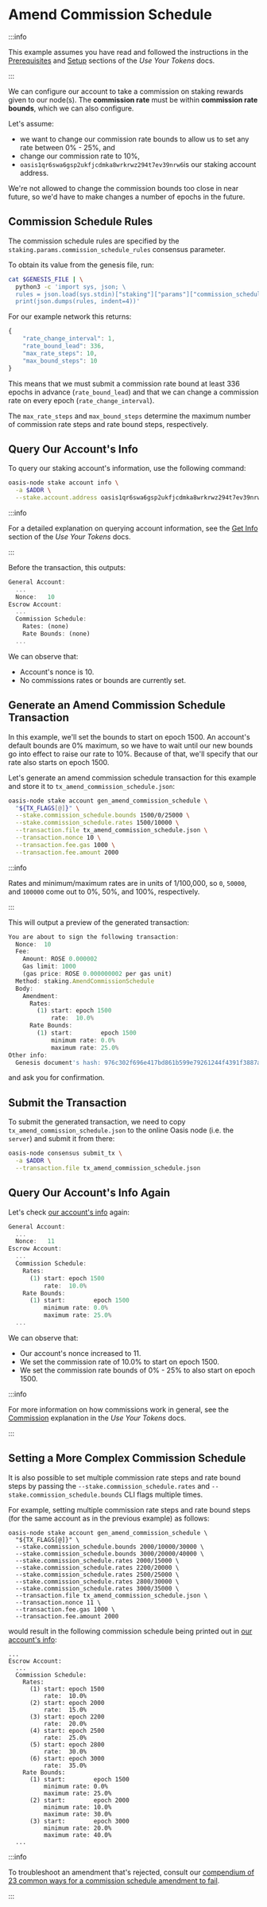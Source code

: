 # Amend Commission Schedule

:::info

This example assumes you have read and followed the instructions in the [Prerequisites](../../manage-tokens/advanced/oasis-cli-tools/prerequisites.md) and [Setup](../../manage-tokens/advanced/oasis-cli-tools/setup.md) sections of the _Use Your Tokens_ docs.

:::

We can configure our account to take a commission on staking rewards given to our node(s). The **commission rate** must be within **commission rate bounds**, which we can also configure.

Let's assume:

* we want to change our commission rate bounds to allow us to set any rate between 0% - 25%, and
* change our commission rate to 10%,
* `oasis1qr6swa6gsp2ukfjcdmka8wrkrwz294t7ev39nrw6`is our staking account address.

We're not allowed to change the commission bounds too close in near future, so we'd have to make changes a number of epochs in the future.

## Commission Schedule Rules

The commission schedule rules are specified by the `staking.params.commission_schedule_rules` consensus parameter.

To obtain its value from the genesis file, run:

```bash
cat $GENESIS_FILE | \
  python3 -c 'import sys, json; \
  rules = json.load(sys.stdin)["staking"]["params"]["commission_schedule_rules"]; \
  print(json.dumps(rules, indent=4))'
```

For our example network this returns:

```javascript
{
    "rate_change_interval": 1,
    "rate_bound_lead": 336,
    "max_rate_steps": 10,
    "max_bound_steps": 10
}
```

This means that we must submit a commission rate bound at least 336 epochs in advance (`rate_bound_lead`) and that we can change a commission rate on every epoch (`rate_change_interval`).

The `max_rate_steps` and `max_bound_steps` determine the maximum number of commission rate steps and rate bound steps, respectively.

## Query Our Account's Info

To query our staking account's information, use the following command:

```bash
oasis-node stake account info \
  -a $ADDR \
  --stake.account.address oasis1qr6swa6gsp2ukfjcdmka8wrkrwz294t7ev39nrw6
```

:::info

For a detailed explanation on querying account information, see the [Get Info](../../manage-tokens/advanced/oasis-cli-tools/get-account-info.md) section of the _Use Your Tokens_ docs.

:::

Before the transaction, this outputs:

```javascript
General Account:
  ...
  Nonce:   10
Escrow Account:
  ...
  Commission Schedule:
    Rates: (none)
    Rate Bounds: (none)
  ...
```

We can observe that:

* Account's nonce is 10.
* No commissions rates or bounds are currently set.

## Generate an Amend Commission Schedule Transaction

In this example, we'll set the bounds to start on epoch 1500. An account's default bounds are 0% maximum, so we have to wait until our new bounds go into effect to raise our rate to 10%. Because of that, we'll specify that our rate also starts on epoch 1500.

Let's generate an amend commission schedule transaction for this example and store it to `tx_amend_commission_schedule.json`:

```bash
oasis-node stake account gen_amend_commission_schedule \
  "${TX_FLAGS[@]}" \
  --stake.commission_schedule.bounds 1500/0/25000 \
  --stake.commission_schedule.rates 1500/10000 \
  --transaction.file tx_amend_commission_schedule.json \
  --transaction.nonce 10 \
  --transaction.fee.gas 1000 \
  --transaction.fee.amount 2000
```

:::info

Rates and minimum/maximum rates are in units of 1/100,000, so `0`, `50000`, and `100000` come out to 0%, 50%, and 100%, respectively.

:::

This will output a preview of the generated transaction:

```javascript
You are about to sign the following transaction:
  Nonce:  10
  Fee:
    Amount: ROSE 0.000002
    Gas limit: 1000
    (gas price: ROSE 0.000000002 per gas unit)
  Method: staking.AmendCommissionSchedule
  Body:
    Amendment:
      Rates:
        (1) start: epoch 1500
            rate:  10.0%
      Rate Bounds:
        (1) start:        epoch 1500
            minimum rate: 0.0%
            maximum rate: 25.0%
Other info:
  Genesis document's hash: 976c302f696e417bd861b599e79261244f4391f3887a488212ee122ca7bbf0a8
```

and ask you for confirmation.

## Submit the Transaction

To submit the generated transaction, we need to copy `tx_amend_commission_schedule.json` to the online Oasis node (i.e. the `server`) and submit it from there:

```bash
oasis-node consensus submit_tx \
  -a $ADDR \
  --transaction.file tx_amend_commission_schedule.json
```

## Query Our Account's Info Again

Let's check [our account's info](amend-commission-schedule.md#query-our-accounts-info) again:

```javascript
General Account:
  ...
  Nonce:   11
Escrow Account:
  ...
  Commission Schedule:
    Rates:
      (1) start: epoch 1500
          rate:  10.0%
    Rate Bounds:
      (1) start:        epoch 1500
          minimum rate: 0.0%
          maximum rate: 25.0%
  ...
```

We can observe that:

* Our account's nonce increased to 11.
* We set the commission rate of 10.0% to start on epoch 1500.
* We set the commission rate bounds of 0% - 25% to also start on epoch 1500.

:::info

For more information on how commissions work in general, see the [Commission](../../manage-tokens/terminology.md#commission) explanation in the _Use Your Tokens_ docs.

:::

## Setting a More Complex Commission Schedule

It is also possible to set multiple commission rate steps and rate bound steps by passing the `--stake.commission_schedule.rates` and `--stake.commission_schedule.bounds` CLI flags multiple times.

For example, setting multiple commission rate steps and rate bound steps (for the same account as in the previous example) as follows:

```
oasis-node stake account gen_amend_commission_schedule \
  "${TX_FLAGS[@]}" \
  --stake.commission_schedule.bounds 2000/10000/30000 \
  --stake.commission_schedule.bounds 3000/20000/40000 \
  --stake.commission_schedule.rates 2000/15000 \
  --stake.commission_schedule.rates 2200/20000 \
  --stake.commission_schedule.rates 2500/25000 \
  --stake.commission_schedule.rates 2800/30000 \
  --stake.commission_schedule.rates 3000/35000 \
  --transaction.file tx_amend_commission_schedule.json \
  --transaction.nonce 11 \
  --transaction.fee.gas 1000 \
  --transaction.fee.amount 2000
```

would result in the following commission schedule being printed out in [our account's info](amend-commission-schedule.md#query-our-accounts-info):

```
...
Escrow Account:
  ...
  Commission Schedule:
    Rates:
      (1) start: epoch 1500
          rate:  10.0%
      (2) start: epoch 2000
          rate:  15.0%
      (3) start: epoch 2200
          rate:  20.0%
      (4) start: epoch 2500
          rate:  25.0%
      (5) start: epoch 2800
          rate:  30.0%
      (6) start: epoch 3000
          rate:  35.0%
    Rate Bounds:
      (1) start:        epoch 1500
          minimum rate: 0.0%
          maximum rate: 25.0%
      (2) start:        epoch 2000
          minimum rate: 10.0%
          maximum rate: 30.0%
      (3) start:        epoch 3000
          minimum rate: 20.0%
          maximum rate: 40.0%
  ...
```

:::info

To troubleshoot an amendment that's rejected, consult our [compendium of 23 common ways for a commission schedule amendment to fail](https://github.com/oasisprotocol/oasis-core/blob/0dee03d75b3e8cfb36293fbf8ecaaec6f45dd3a5/go/staking/api/commission_test.go#L61-L610).

:::
